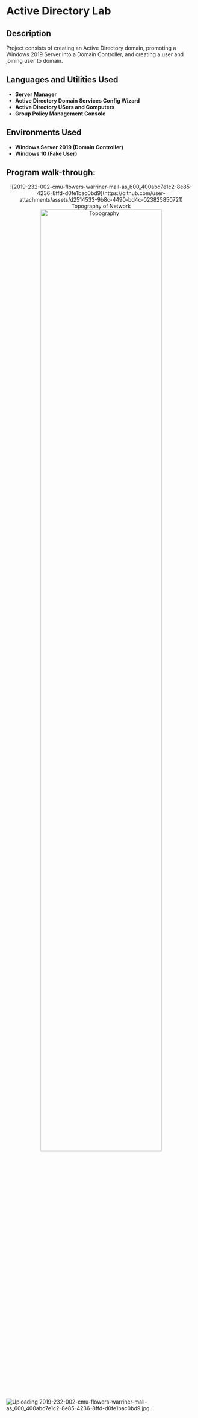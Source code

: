 <h1>Active Directory Lab</h1>

<h2>Description</h2>
Project consists of creating an Active Directory domain, promoting a Windows 2019 Server into a Domain Controller, and creating a user and joining user to domain. 
<br />


<h2>Languages and Utilities Used</h2>

- <b>Server Manager</b>
- <b>Active Directory Domain Services Config Wizard</b>
- <b>Active Directory USers and Computers</b>
- <b>Group Policy Management Console</b>

<h2>Environments Used </h2>

- <b>Windows Server 2019 (Domain Controller) </b>
- <b>Windows 10 (Fake User) </b>

<h2>Program walk-through:</h2>

<p align="center">
![2019-232-002-cmu-flowers-warriner-mall-as_600_400abc7e1c2-8e85-4236-8ffd-d0fe1bac0bd9](https://github.com/user-attachments/assets/d2514533-9b8c-4490-bd4c-023825850721)
Topography of Network <br/>
<img src="https://imgur.com/xwz5mHL" height="80%" width="80%" alt="Topography"/>
<br />
<br />

![Uploading 2019-232-002-cmu-flowers-warriner-mall-as_600_400abc7e1c2-8e85-4236-8ffd-d0fe1bac0bd9.jpg…]()




<!--
 ```diff
- text in red
+ text in green
! text in orange
# text in gray
@@ text in purple (and bold)@@
```
--!>
